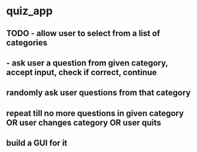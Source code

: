 #  quiz_app


## TODO - allow user to select from a list of categories
## - ask user a question from given category, accept input, check if correct, continue
## randomly ask user questions from that category
## repeat till no more questions in given category OR user changes category OR user quits
## build a GUI for it
 
